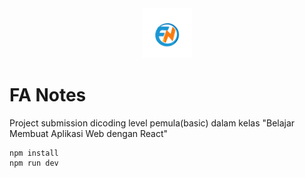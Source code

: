 <div align="center">
  <img src="https://github.com/FahrulAz/personal-notes/blob/main/public/logo.svg" alt="logo" width="80px" height="80px">
</div>

# FA Notes
Project submission dicoding level pemula(basic) dalam kelas "Belajar Membuat Aplikasi Web dengan React"
```
npm install
npm run dev
```
